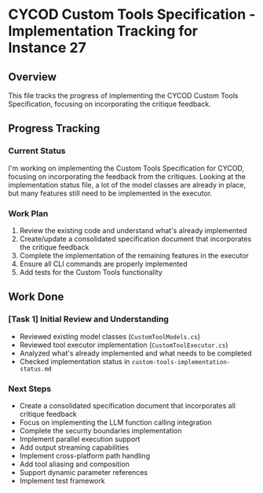 # CYCOD Custom Tools Specification - Implementation Tracking for Instance 27

## Overview

This file tracks the progress of implementing the CYCOD Custom Tools Specification, focusing on incorporating the critique feedback.

## Progress Tracking

### Current Status

I'm working on implementing the Custom Tools Specification for CYCOD, focusing on incorporating the feedback from the critiques. Looking at the implementation status file, a lot of the model classes are already in place, but many features still need to be implemented in the executor.

### Work Plan

1. Review the existing code and understand what's already implemented
2. Create/update a consolidated specification document that incorporates the critique feedback
3. Complete the implementation of the remaining features in the executor
4. Ensure all CLI commands are properly implemented
5. Add tests for the Custom Tools functionality

## Work Done

### [Task 1] Initial Review and Understanding

- Reviewed existing model classes (`CustomToolModels.cs`)
- Reviewed tool executor implementation (`CustomToolExecutor.cs`)
- Analyzed what's already implemented and what needs to be completed
- Checked implementation status in `custom-tools-implementation-status.md`

### Next Steps

- Create a consolidated specification document that incorporates all critique feedback
- Focus on implementing the LLM function calling integration
- Complete the security boundaries implementation
- Implement parallel execution support
- Add output streaming capabilities
- Implement cross-platform path handling
- Add tool aliasing and composition
- Support dynamic parameter references
- Implement test framework